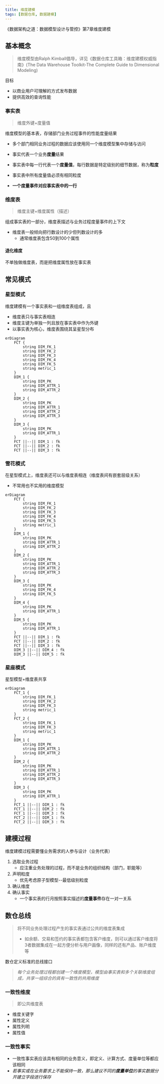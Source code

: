 ```yaml
---
title: 维度建模
tags: [数据仓库, 数据建模]
---
```


《数据架构之道：数据模型设计与管控》第7章维度建模

## 基本概念

> 维度模型由Ralph Kimball倡导，详见《数据仓库工具箱：维度建模权威指南》(The Data Warehouse Toolkit-The Complete Guide to Dimensional Modeling)

目标

- 以商业用户可理解的方式发布数据
- 提供高效的查询性能

### 事实表

> 维度外键+度量值

维度模型的基本表，存储部门业务过程事件的性能度量结果

- 多个部门相同业务过程的数据应该使用同一个维度模型集中存储与访问
- 事实代表一个业务**度量**结果
- 事实表中每一行代表一个**度量值**，每行数据是特定级别的细节数据，称为**粒度**

- 事实表中所有度量值必须有相同粒度
- **一个度量事件对应事实表中的一行**

### 维度表

> 维度主键+维度属性（描述）

组成事实表的一部分，维度表描述与业务过程度量事件的上下文

- 维度表一般倾向把行数设计的少但列数设计的多
  - 通常维度表包含50到100个属性

#### 退化维度

不单独做维度表，而是把维度属性放在事实表

## 常见模式

### 星型模式

维度建模有一个事实表和一组维度表组成，且

- 维度表只与事实表相连
- 维度主键为单独一列且放在事实表中作为外键
- 以事实表为核心，维度表围绕其呈星型分布

```mermaid
erDiagram
	FCT {
		string DIM_FK_1
		string DIM_FK_2
		string DIM_FK_3
		string DIM_FK_4
		string DIM_FK_5
		string metric_1
	}
	DIM_1 {
		string DIM_PK
		string DIM_ATTR_1
		string DIM_ATTR_2
	}
	DIM_2 {
		string DIM_PK
		string DIM_ATTR_1
		string DIM_ATTR_2
		string DIM_ATTR_3
	}
	DIM_3 {
		string DIM_PK
		string DIM_ATTR_1
	}
	FCT ||--|| DIM_1 : fk
	FCT ||--|| DIM_2 : fk
	FCT ||--|| DIM_3 : fk
```

### 雪花模式

在星型模式上，维度表还可以与维度表相连（维度表间有嵌套层级关系）

- 不常用也不实用的维度模型

```mermaid
erDiagram
	FCT {
		string DIM_FK_1
		string DIM_FK_2
		string DIM_FK_3
		string DIM_FK_4
		string DIM_FK_5
		string metric_1
	}
	DIM_1 {
		string DIM_PK
		string DIM_ATTR_1
		string DIM_ATTR_2
	}
	DIM_2 {
		string DIM_PK
		string DIM_ATTR_1
		string DIM_ATTR_2
		string DIM_ATTR_3
	}
	DIM_3 {
		string DIM_PK
		string DIM_FK_4
		string DIM_FK_5
	}
	DIM_4 {
		string DIM_PK
		string DIM_ATTR_1
	}
	DIM_5 {
		string DIM_PK
		string DIM_ATTR_1
	}
	FCT ||--|| DIM_1 : fk
	FCT ||--|| DIM_2 : fk
	FCT ||--|| DIM_3 : fk
	DIM_3 ||--|| DIM_4 : fk
	DIM_3 ||--|| DIM_5 : fk
```

### 星座模式

星型模型+维度表共享

```mermaid
erDiagram
	FCT_1 {
		string DIM_FK_1
		string DIM_FK_2
		string DIM_FK_3
		string metric_1
	}
	FCT_2 {
		string DIM_FK_1
		string DIM_FK_3
		string metric_1
	}
	DIM_1 {
		string DIM_PK
		string DIM_ATTR_1
		string DIM_ATTR_2
	}
	DIM_2 {
		string DIM_PK
		string DIM_ATTR_1
		string DIM_ATTR_2
		string DIM_ATTR_3
	}
	DIM_3 {
		string DIM_PK
		string DIM_ATTR_1
	}
	FCT_1 ||--|| DIM_1 : fk
	FCT_1 ||--|| DIM_2 : fk
	FCT_1 ||--|| DIM_3 : fk
    FCT_2 ||--|| DIM_1 : fk
	FCT_2 ||--|| DIM_3 : fk
```

## 建模过程

维度建模过程需要懂业务需求的人参与设计（业务代表）

1. 选取业务过程
   - 应注重业务处理的过程，而不是业务的组织结构（部门，职能等）
2. 声明粒度
   - 优先考虑原子型模型--最低级别粒度
3. 确认维度
4. 确认事实
   - 一个事实表的行月按照事实描述的**度量事件**存在一对一关系

## 数仓总线

> 将不同业务处理过程产生的事实表通过公共的维度表集成
>
> - 如余额、交易和签约的事实表都包含客户维度，则可以通过客户维度将3者数据集成在一起方便分析与用户画像，同样的还有产品、账户维度等

数仓定义标准的总线接口

> *每个业务处理过程都创建一个维度模型，模型由事实表和多个关联维度组成，共享一组综合的具有一致性的共用维度*

### 一致性维度

> 即公共维度表

- 维度关键字
- 属性定义
- 属性列明
- 属性值

### 一致性事实

- 一致性事实表应该具有相同的业务意义，即定义、计算方式、度量单位等都应该相同
- *若事实或在业务要求上不能保持一致，那么建议不同的**度量单位**的事实数据分开建立字段进行保存*